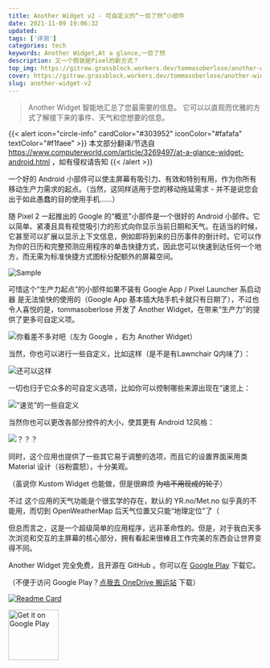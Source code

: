 ```yaml
---
title: Another Widget v2 - 可自定义的“一目了然”小部件
date: 2021-11-09 19:06:32
updated:
tags: ['评测']
categories: tech
keywords: Another Widget,At a glance,一目了然
description: 又一个假装是Pixel的新方式？
top_img: https://gitraw.grassblock.workers.dev/tommasoberlose/another-widget/master/hero.png
cover: https://gitraw.grassblock.workers.dev/tommasoberlose/another-widget/master/hero.png
slug: another-widget-v2
---
```



> Another Widget 智能地汇总了您最需要的信息。 它可以以直观而优雅的方式了解接下来的事件、天气和您想要的信息。

{{< alert icon="circle-info" cardColor="#303952" iconColor="#fafafa" textColor="#f1faee" >}}
本文部分翻译/节选自
https://www.computerworld.com/article/3269497/at-a-glance-widget-android.html ，如有侵权请告知
{{< /alert >}}

一个好的 Android 小部件可以使主屏幕有吸引力、有效和特别有用，作为你所有移动生产力需求的起点。（当然，这同样适用于您的移动拖延需求 - 并不是说您会出于如此愚蠢的目的使用手机......） 

随 Pixel 2 一起推出的 Google 的“概览”小部件是一个很好的 Android 小部件。它以简单、紧凑且具有视觉吸引力的形式向你显示当前日期和天气。在适当的时候，它甚至可以扩展以显示上下文信息，例如即将到来的日历事件的倒计时。它可以作为你的日历和完整预测应用程序的单击快捷方式，因此您可以快速到达任何一个地方，而无需为标准快捷方式图标分配额外的屏幕空间。

![Sample](https://images.idgesg.net/images/article/2018/04/at-a-glance-widget-android-100756386-large.jpg?auto=webp&quality=85,70)

可惜这个“生产力起点”的小部件如果不装有 Google App / Pixel Launcher 系启动器 是无法愉快的使用的（Google App 基本插大陆手机卡就只有日期了），不过也令人喜悦的是，tommasoberlose 开发了 Another Widget，在带来“生产力”的提供了更多可自定义项。

![你看差不多对吧（左为 Google ，右为 Another Widget）](https://images.idgesg.net/images/article/2018/04/at-a-glance-widget-android-another-widget-100756385-large.jpg?auto=webp&quality=85,70)

当然，你也可以进行一些自定义，比如这样（是不是有Lawnchair Q内味了）：

![还可以这样](https://obj.imgb.space/api/raw/?path=/img/another_w/Screenshot_20211112092633.webp)

一切也归于它众多的可自定义选项，比如你可以控制哪些来源出现在“速览上：

![“速览”的一些自定义](https://obj.imgb.space/api/raw/?path=/img/another_w/Screenshot_20211112093057.webp)

当然你也可以更改各部分控件的大小，使其更有 Android 12风格：

![？？？](https://obj.imgb.space/api/raw/?path=/img/another_w/Screenshot_20211112093516.webp)

同时，这个应用也提供了一些其它易于调整的选项，而且它的设置界面采用类 Material 设计（谷粉震怒），十分美观。

（虽说你 Kustom Widget 也能做，但是很麻烦 ~~为啥不用现成的轮子~~）

不过 这个应用的天气功能是个很玄学的存在，默认的 YR.no/Met.no 似乎真的不能用，而切到 OpenWeatherMap 后天气位置又只能“地理定位”了（

但总而言之，这是一个超级简单的应用程序，远非革命性的。但是，对于我白天多次浏览和交互的主屏幕的核心部分，拥有看起来很棒且工作完美的东西会让世界变得不同。

Another Widget 完全免费，且开源在 GitHub 。你可以在 [Google Play](https://play.google.com/store/apps/details?id=com.tommasoberlose.anotherwidget)  下载它。

（不便于访问 Google Play？[点我去 OneDrive 搬运站](https://obj.imgb.space/apps/another_w) 下载）

[![Readme Card](https://github-readme-stats.vercel.app/api/pin/?username=tommasoberlose&repo=another-widget)](https://github.com/tommasoberlose/another-widget)

<div><a href='https://play.google.com/store/apps/details?id=com.tommasoberlose.anotherwidget&pcampaignid=pcampaignidMKT-Other-global-all-co-prtnr-py-PartBadge-Mar2515-1'><img alt='Get it on Google Play' height='100px' src='https://play.google.com/intl/en_us/badges/static/images/badges/en_badge_web_generic.png'/></a></div>
